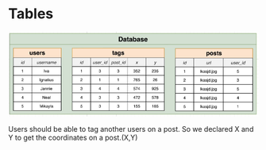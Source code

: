 # Tables

![Tables](tables.png)

Users should be able to tag another users on a post. So we declared X and Y to get the coordinates on a post.(X,Y)